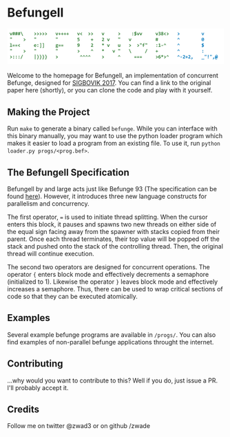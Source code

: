# Befungell

![logo](assets/logo.png?raw=true)

Welcome to the homepage for Befungell, an implementation of concurrent Befunge, designed for [SIGBOVIK 2017](http://sigbovik.org/2017/). You can find a link to the original paper here (shortly), or you can clone the code and play with it yourself. 

## Making the Project

Run `make` to generate a binary called `befunge`. While you can interface with this binary manually, you may want to use the python loader program which makes it easier to load a program from an existing file. To use it, run `python loader.py progs/<prog.bef>`.

## The Befungell Specification

Befungell by and large acts just like Befunge 93 (The specification can be found [here](https://esolangs.org/wiki/Befunge#Instructions)). However, it introduces three new language constructs for parallelism and concurrency.

The first operator, `=` is used to initiate thread splitting. When the cursor enters this block, it pauses and spawns two new threads on either side of the equal sign facing away from the spawner with stacks copied from their parent. Once each thread terminates, their top value will be popped off the stack and pushed onto the stack of the controlling thread. Then, the original thread will continue execution.

The second two operators are designed for concurrent operations. The operator `{` enters block mode and effectively decrements a semaphore (initialized to 1). Likewise the operator `}` leaves block mode and effectively increases a semaphore. Thus, there can be used to wrap critical sections of code so that they can be executed atomically.

## Examples

Several example befunge programs are available in `/progs/`. You can also find examples of non-parallel befunge applications throught the internet.

## Contributing

...why would you want to contribute to this? Well if you do, just issue a PR. I'll probably accept it. 

## Credits

Follow me on twitter @zwad3 or on github /zwade

